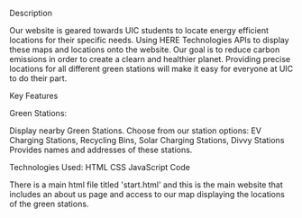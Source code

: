 Description

Our website is geared towards UIC students to locate energy efficient locations for their specific needs.
Using HERE Technologies APIs to display these maps and locations onto the website. 
Our goal is to reduce carbon emissions in order to create a clearn and healthier planet. Providing precise locations for all different green 
stations will make it easy for everyone at UIC to do their part.  

Key Features

Green Stations:

Display nearby Green Stations.
Choose from our station options: EV Charging Stations, Recycling Bins, Solar Charging Stations, Divvy Stations
Provides names and addresses of these stations.

Technologies Used:
HTML
CSS
JavaScript
Code

There is a main html file titled 'start.html' and this is the main website that includes an about us page and 
access to our map displaying the locations of the green stations. 
